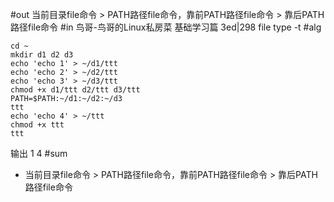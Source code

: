 #out
当前目录file命令 > PATH路径file命令，靠前PATH路径file命令 > 靠后PATH路径file命令
#in
鸟哥-鸟哥的Linux私房菜 基础学习篇 3ed|298
file type -t
#alg
```
cd ~
mkdir d1 d2 d3
echo 'echo 1' > ~/d1/ttt
echo 'echo 2' > ~/d2/ttt
echo 'echo 3' > ~/d3/ttt
chmod +x d1/ttt d2/ttt d3/ttt
PATH=$PATH:~/d1:~/d2:~/d3
ttt
echo 'echo 4' > ~/ttt
chmod +x ttt
ttt
```
输出
1
4
#sum
- 当前目录file命令 > PATH路径file命令，靠前PATH路径file命令 > 靠后PATH路径file命令

